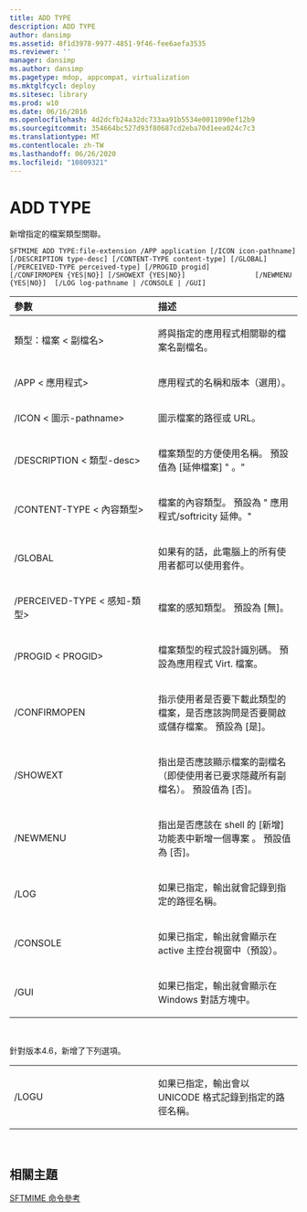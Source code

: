 ```yaml
---
title: ADD TYPE
description: ADD TYPE
author: dansimp
ms.assetid: 8f1d3978-9977-4851-9f46-fee6aefa3535
ms.reviewer: ''
manager: dansimp
ms.author: dansimp
ms.pagetype: mdop, appcompat, virtualization
ms.mktglfcycl: deploy
ms.sitesec: library
ms.prod: w10
ms.date: 06/16/2016
ms.openlocfilehash: 4d2dcfb24a32dc733aa91b5534e0011090ef12b9
ms.sourcegitcommit: 354664bc527d93f80687cd2eba70d1eea024c7c3
ms.translationtype: MT
ms.contentlocale: zh-TW
ms.lasthandoff: 06/26/2020
ms.locfileid: "10809321"
---
```

# ADD TYPE


新增指定的檔案類型關聯。

`SFTMIME ADD TYPE:file-extension /APP application [/ICON icon-pathname]                 [/DESCRIPTION type-desc] [/CONTENT-TYPE content-type] [/GLOBAL]                 [/PERCEIVED-TYPE perceived-type] [/PROGID progid]                 [/CONFIRMOPEN {YES|NO}] [/SHOWEXT {YES|NO}]                 [/NEWMENU {YES|NO}]  [/LOG log-pathname | /CONSOLE | /GUI]`

<table>
<colgroup>
<col width="50%" />
<col width="50%" />
</colgroup>
<thead>
<tr class="header">
<th align="left">參數</th>
<th align="left">描述</th>
</tr>
</thead>
<tbody>
<tr class="odd">
<td align="left"><p>類型：檔案 &lt; 副檔名&gt;</p></td>
<td align="left"><p>將與指定的應用程式相關聯的檔案名副檔名。</p></td>
</tr>
<tr class="even">
<td align="left"><p>/APP &lt; 應用程式&gt;</p></td>
<td align="left"><p>應用程式的名稱和版本（選用）。</p></td>
</tr>
<tr class="odd">
<td align="left"><p>/ICON &lt; 圖示-pathname&gt;</p></td>
<td align="left"><p>圖示檔案的路徑或 URL。</p></td>
</tr>
<tr class="even">
<td align="left"><p>/DESCRIPTION &lt; 類型-desc&gt;</p></td>
<td align="left"><p>檔案類型的方便使用名稱。 預設值為 [延伸檔案] &quot; 。&quot;</p></td>
</tr>
<tr class="odd">
<td align="left"><p>/CONTENT-TYPE &lt; 內容類型&gt;</p></td>
<td align="left"><p>檔案的內容類型。 預設為 &quot; 應用程式/softricity 延伸。&quot;</p></td>
</tr>
<tr class="even">
<td align="left"><p>/GLOBAL</p></td>
<td align="left"><p>如果有的話，此電腦上的所有使用者都可以使用套件。</p></td>
</tr>
<tr class="odd">
<td align="left"><p>/PERCEIVED-TYPE &lt; 感知-類型&gt;</p></td>
<td align="left"><p>檔案的感知類型。 預設為 [無]。</p></td>
</tr>
<tr class="even">
<td align="left"><p>/PROGID &lt; PROGID&gt;</p></td>
<td align="left"><p>檔案類型的程式設計識別碼。 預設為應用程式 Virt. 檔案。</p></td>
</tr>
<tr class="odd">
<td align="left"><p>/CONFIRMOPEN</p></td>
<td align="left"><p>指示使用者是否要下載此類型的檔案，是否應該詢問是否要開啟或儲存檔案。 預設為 [是]。</p></td>
</tr>
<tr class="even">
<td align="left"><p>/SHOWEXT</p></td>
<td align="left"><p>指出是否應該顯示檔案的副檔名（即使使用者已要求隱藏所有副檔名）。 預設值為 [否]。</p></td>
</tr>
<tr class="odd">
<td align="left"><p>/NEWMENU</p></td>
<td align="left"><p>指出是否應該在 shell 的 [新增] 功能表中新增一個專案 <strong> </strong> 。 預設值為 [否]。</p></td>
</tr>
<tr class="even">
<td align="left"><p>/LOG</p></td>
<td align="left"><p>如果已指定，輸出就會記錄到指定的路徑名稱。</p></td>
</tr>
<tr class="odd">
<td align="left"><p>/CONSOLE</p></td>
<td align="left"><p>如果已指定，輸出就會顯示在 active 主控台視窗中（預設）。</p></td>
</tr>
<tr class="even">
<td align="left"><p>/GUI</p></td>
<td align="left"><p>如果已指定，輸出就會顯示在 Windows 對話方塊中。</p></td>
</tr>
</tbody>
</table>

 

針對版本4.6，新增了下列選項。

<table>
<colgroup>
<col width="50%" />
<col width="50%" />
</colgroup>
<tbody>
<tr class="odd">
<td align="left"><p>/LOGU</p></td>
<td align="left"><p>如果已指定，輸出會以 UNICODE 格式記錄到指定的路徑名稱。</p></td>
</tr>
</tbody>
</table>

 

## 相關主題


[SFTMIME 命令參考](sftmime--command-reference.md)

 

 





